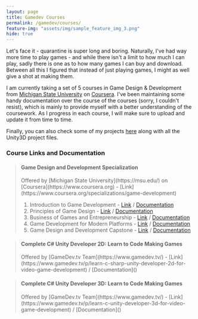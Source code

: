 ```yaml
---
layout: page
title: Gamedev Courses
permalink: /gamedev/courses/
feature-img: "assets/img/sample_feature_img_3.png"
hide: true
---
```


Let's face it - quarantine is super long and boring. Naturally, I've had way more time to play games - and while there isn't a limit to how much I can play, sadly there is one as to how many games I can buy and download. Between all this I figured that instead of just playing games, I might as well give a shot at making them.

I am currently taking a set of 5 courses in Game Design & Development from [Michigan State University](https://msu.edu/) on [Coursera](https://www.coursera.org). I've been maintaining some handy documentation over the course of the courses (sorry, I couldn't resist), which is mainly to provide myself with a better understanding of the coursework. As I progress in each course, I will make sure to upload and update it from time to time.

Finally, you can also check some of my projects [here](/gamedev/projects) along with all the Unity3D project files.

<h3>Course Links and Documentation</h3>

> <h4>Game Design and Development Specialization</h4>
> Offered by [Michigan State University](https://msu.edu/) on [Coursera](https://www.coursera.org) - [Link](https://www.coursera.org/specializations/game-development)
>
> 1. Introduction to Game Development - [Link](https://www.coursera.org/learn/game-development?specialization=game-development) / [Documentation]()
> 2. Principles of Game Design - [Link](https://www.coursera.org/learn/gamedesign?specialization=game-development) / [Documentation]()
> 3. Business of Games and Entrepreneurship - [Link](https://www.coursera.org/learn/gamedev-business?specialization=game-development) / [Documentation]()
> 4. Game Development for Modern Platforms - [Link](https://www.coursera.org/learn/gamedev-platforms?specialization=game-development) / [Documentation]()
> 5. Game Design and Development Capstone - [Link](https://www.coursera.org/learn/gamedev-capstone) / [Documentation]()

> <h4>Complete C# Unity Developer 2D: Learn to Code Making Games</h4>
> Offered by [GameDev.tv Team](https://www.gamedev.tv/) - [Link](https://www.gamedev.tv/p/learn-c-sharp-unity-developer-2d-for-video-game-development) / [Documentation]()
  
> <h4>Complete C# Unity Developer 3D: Learn to Code Making Games</h4>
> Offered by [GameDev.tv Team](https://www.gamedev.tv/) - [Link](https://www.gamedev.tv/p/learn-c-unity-developer-3d-for-video-game-development) / [Documentation]()